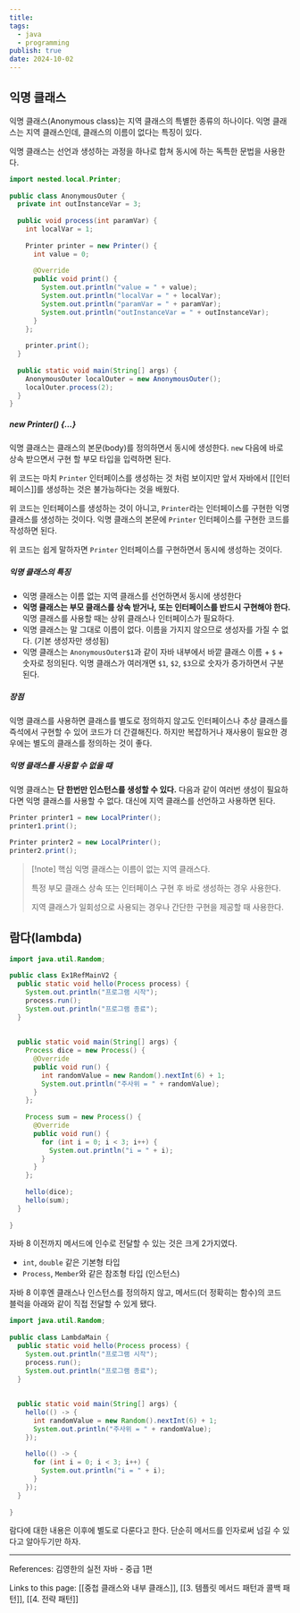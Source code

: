 ```yaml
---
title: 
tags:
  - java
  - programming
publish: true
date: 2024-10-02
---
```


## 익명 클래스
익명 클래스(Anonymous class)는 지역 클래스의 특별한 종류의 하나이다.
익명 클래스는 지역 클래스인데, 클래스의 이름이 없다는 특징이 있다.

익명 클래스는 선언과 생성하는 과정을 하나로 합쳐 동시에 하는 독특한 문법을 사용한다.

```java title="AnonymousOuter.java"
import nested.local.Printer;  
  
public class AnonymousOuter {  
  private int outInstanceVar = 3;  
  
  public void process(int paramVar) {  
    int localVar = 1;  
      
    Printer printer = new Printer() {  
      int value = 0;  
        
      @Override  
      public void print() {  
        System.out.println("value = " + value);  
        System.out.println("localVar = " + localVar);  
        System.out.println("paramVar = " + paramVar);  
        System.out.println("outInstanceVar = " + outInstanceVar);  
      }  
    };  
  
    printer.print();  
  }  
  
  public static void main(String[] args) {  
    AnonymousOuter localOuter = new AnonymousOuter();  
    localOuter.process(2);  
  }  
}
```
##### new Printer() {...}
익명 클래스는 클래스의 본문(body)를 정의하면서 동시에 생성한다. `new` 다음에 바로 상속 받으면서 구현 할 부모 타입을 입력하면 된다.

위 코드는 마치 `Printer` 인터페이스를 생성하는 것 처럼 보이지만 앞서 자바에서 [[인터페이스]]를 생성하는 것은 불가능하다는 것을 배웠다.

위 코드는 인터페이스를 생성하는 것이 아니고, `Printer`라는 인터페이스를 구현한 익명 클래스를 생성하는 것이다. 익명 클래스의 본문에 `Printer` 인터페이스를 구현한 코드를 작성하면 된다.

위 코드는 쉽게 말하자면 `Printer` 인터페이스를 구현하면서 동시에 생성하는 것이다.

##### 익명 클래스의 특징
- 익명 클래스는 이름 없는 지역 클래스를 선언하면서 동시에 생성한다
- **익명 클래스는 부모 클래스를 상속 받거나, 또는 인터페이스를 반드시 구현해야 한다.** 익명 클래스를 사용할 때는 상위 클래스나 인터페이스가 필요하다.
- 익명 클래스는 말 그대로 이름이 없다. 이름을 가지지 않으므로 생성자를 가질 수 없다. (기본 생성자만 생성됨)
- 익명 클래스는 `AnonymousOuter$1`과 같이 자바 내부에서 바깥 클래스 이름 + `$` + 숫자로 정의된다. 익명 클래스가 여러개면 `$1`, `$2`, `$3`으로 숫자가 증가하면서 구분된다.

##### 장점
익명 클래스를 사용하면 클래스를 별도로 정의하지 않고도 인터페이스나 추상 클래스를 즉석에서 구현할 수 있어 코드가 더 간결해진다. 하지만 복잡하거나 재사용이 필요한 경우에는 별도의 클래스를 정의하는 것이 좋다.

##### 익명 클래스를 사용할 수 없을 때
익명 클래스는 **단 한번만 인스턴스를 생성할 수 있다.** 다음과 같이 여러번 생성이 필요하다면 익명 클래스를 사용할 수 없다. 대신에 지역 클래스를 선언하고 사용하면 된다.

```java title="익명 클래스를 사용할 수 없을 때 예제"
Printer printer1 = new LocalPrinter();
printer1.print();

Printer printer2 = new LocalPrinter();
printer2.print();
```

> [!note] 핵심
> 익명 클래스는 이름이 없는 지역 클래스다.
> 
> 특정 부모 클래스 상속 또는 인터페이스 구현 후 바로 생성하는 경우 사용한다.
> 
> 지역 클래스가 일회성으로 사용되는 경우나 간단한 구현을 제공할 때 사용한다.

## 람다(lambda)
```java title="Ex1RefMainV2"
import java.util.Random;  
  
public class Ex1RefMainV2 {  
  public static void hello(Process process) {  
    System.out.println("프로그램 시작");  
    process.run();  
    System.out.println("프로그램 종료");  
  }  
  
  
  public static void main(String[] args) {  
    Process dice = new Process() {  
      @Override  
      public void run() {  
        int randomValue = new Random().nextInt(6) + 1;  
        System.out.println("주사위 = " + randomValue);  
      }  
    };  
  
    Process sum = new Process() {  
      @Override  
      public void run() {  
        for (int i = 0; i < 3; i++) {  
          System.out.println("i = " + i);  
        }  
      }  
    };  
  
    hello(dice);  
    hello(sum);  
  }  
  
}
```

자바 8 이전까지 메서드에 인수로 전달할 수 있는 것은 크게 2가지였다.
- `int`, `double` 같은 기본형 타입
- `Process`, `Member`와 같은 참조형 타입 (인스턴스)

자바 8 이후엔 클래스나 인스턴스를 정의하지 않고, 메서드(더 정확히는 함수)의 코드 블럭을 아래와 같이 직접 전달할 수 있게 됐다.

```java title="LambdaMain.java"
import java.util.Random;  
  
public class LambdaMain {  
  public static void hello(Process process) {  
    System.out.println("프로그램 시작");  
    process.run();  
    System.out.println("프로그램 종료");  
  }  
  
  
  public static void main(String[] args) {  
    hello(() -> {  
      int randomValue = new Random().nextInt(6) + 1;  
      System.out.println("주사위 = " + randomValue);  
    });  
  
    hello(() -> {  
      for (int i = 0; i < 3; i++) {  
        System.out.println("i = " + i);  
      }  
    });  
  }  
  
}
```

람다에 대한 내용은 이후에 별도로 다룬다고 한다. 단순히 메서드를 인자로써 넘길 수 있다고 알아두기만 하자.

---
References: 김영한의 실전 자바 - 중급 1편

Links to this page: [[중첩 클래스와 내부 클래스]], [[3. 템플릿 메서드 패턴과 콜백 패턴]], [[4. 전략 패턴]]